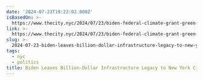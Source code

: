 ```yaml
---
date: '2024-07-23T19:22:02.000Z'
isBasedOn: >-
  https://www.thecity.nyc/2024/07/23/biden-federal-climate-grant-green-infrastructure/
link: >-
  https://www.thecity.nyc/2024/07/23/biden-federal-climate-grant-green-infrastructure/
slug: >-
  2024-07-23-biden-leaves-billion-dollar-infrastructure-legacy-to-new-york-city-or-the-ci
tags:
  - nyc
  - politics
title: Biden Leaves Billion-Dollar Infrastructure Legacy to New York City | THE CI
---
```

 
